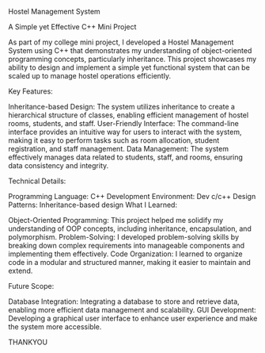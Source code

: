 Hostel Management System

A Simple yet Effective C++ Mini Project

As part of my college mini project, I developed a Hostel Management System using C++ that demonstrates my understanding of object-oriented programming concepts, particularly inheritance.
This project showcases my ability to design and implement a simple yet functional system that can be scaled up to manage hostel operations efficiently.

Key Features:

Inheritance-based Design: The system utilizes inheritance to create a hierarchical structure of classes, enabling efficient management of hostel rooms, students, and staff.
User-Friendly Interface: The command-line interface provides an intuitive way for users to interact with the system, making it easy to perform tasks such as room allocation, student registration,
and staff management.
Data Management: The system effectively manages data related to students, staff, and rooms, ensuring data consistency and integrity.

Technical Details:

Programming Language: C++
Development Environment: Dev c/c++
Design Patterns: Inheritance-based design
What I Learned:

Object-Oriented Programming: This project helped me solidify my understanding of OOP concepts, including inheritance, encapsulation, and polymorphism.
Problem-Solving: I developed problem-solving skills by breaking down complex requirements into manageable components and implementing them effectively.
Code Organization: I learned to organize code in a modular and structured manner, making it easier to maintain and extend.

Future Scope:

Database Integration: Integrating a database to store and retrieve data, enabling more efficient data management and scalability.
GUI Development: Developing a graphical user interface to enhance user experience and make the system more accessible.

THANKYOU
